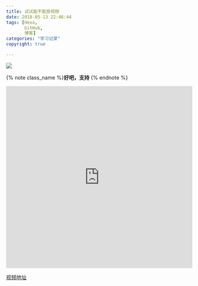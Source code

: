 ```yaml
---
title: 试试能不能放视频
date: 2018-05-13 22:46:44
tags: [Hexo,
       GitHub,
       博客]
categories: "学习记录"
copyright: true

---
```

<img src="http://7xjjdc.com1.z0.glb.clouddn.com/2017%E6%B5%81%E6%98%9F.jpg" />

<source src="http://7xjjdc.com1.z0.glb.clouddn.com/dizhizhuangbi1.mp4" type="video/mp4">

{% note class_name %}**好吧，支持** {% endnote %}
<!-- more --> 

<iframe height=498 width=510 src='http://player.youku.com/embed/XMzYwNTk2MTAyMA==' frameborder=0 'allowfullscreen'></iframe>

<a href="http://7xjjdc.com1.z0.glb.clouddn.com/2017%E5%B9%B4%E3%81%B5%E3%81%9F%E3%81%94%E5%BA%A7%E6%B5%81%E6%98%9F%E7%BE%A4%20%E5%86%AC%E3%81%AE%E5%A4%A7%E4%B8%89%E8%A7%92%E3%81%A8%E6%B5%81%E3%82%8C%E6%98%9F.mp4"> 视频地址 </a>


